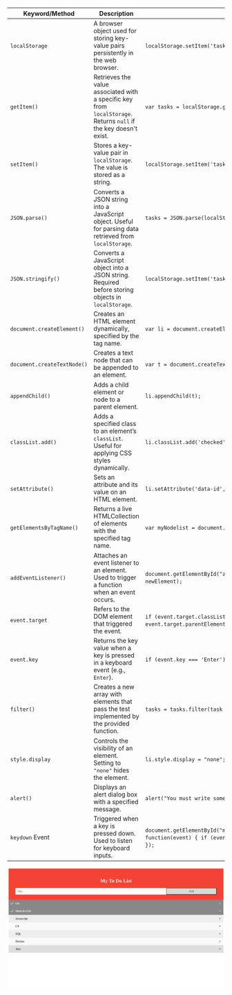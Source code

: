 | Keyword/Method                | Description                                                                                                                                                 | Example                                                                                                                                                        |
|-------------------------------|-------------------------------------------------------------------------------------------------------------------------------------------------------------|----------------------------------------------------------------------------------------------------------------------------------------------------------------|
| `localStorage`                 | A browser object used for storing key-value pairs persistently in the web browser.                                                                        | `localStorage.setItem('tasks', JSON.stringify(tasks));`                                                                                                       |
| `getItem()`                    | Retrieves the value associated with a specific key from `localStorage`. Returns `null` if the key doesn't exist.                                             | `var tasks = localStorage.getItem('tasks');`                                                                                                                 |
| `setItem()`                    | Stores a key-value pair in `localStorage`. The value is stored as a string.                                                                                | `localStorage.setItem('tasks', JSON.stringify(tasks));`                                                                                                       |
| `JSON.parse()`                 | Converts a JSON string into a JavaScript object. Useful for parsing data retrieved from `localStorage`.                                                     | `tasks = JSON.parse(localStorage.getItem('tasks'));`                                                                                                        |
| `JSON.stringify()`             | Converts a JavaScript object into a JSON string. Required before storing objects in `localStorage`.                                                        | `localStorage.setItem('tasks', JSON.stringify(tasks));`                                                                                                       |
| `document.createElement()`     | Creates an HTML element dynamically, specified by the tag name.                                                                                          | `var li = document.createElement("li");`                                                                                                                      |
| `document.createTextNode()`    | Creates a text node that can be appended to an element.                                                                                                   | `var t = document.createTextNode(task.text);`                                                                                                                 |
| `appendChild()`                | Adds a child element or node to a parent element.                                                                                                          | `li.appendChild(t);`                                                                                                                                          |
| `classList.add()`              | Adds a specified class to an element’s `classList`. Useful for applying CSS styles dynamically.                                                           | `li.classList.add('checked');`                                                                                                                                 |
| `setAttribute()`               | Sets an attribute and its value on an HTML element.                                                                                                        | `li.setAttribute('data-id', task.id);`                                                                                                                       |
| `getElementsByTagName()`       | Returns a live HTMLCollection of elements with the specified tag name.                                                                                   | `var myNodelist = document.getElementsByTagName("LI");`                                                                                                     |
| `addEventListener()`           | Attaches an event listener to an element. Used to trigger a function when an event occurs.                                                                 | `document.getElementById("addBtn").addEventListener('click', newElement);`                                                                                   |
| `event.target`                 | Refers to the DOM element that triggered the event.                                                                                                       | `if (event.target.classList.contains('close')) { var li = event.target.parentElement; }`                                                                    |
| `event.key`                    | Returns the key value when a key is pressed in a keyboard event (e.g., `Enter`).                                                                          | `if (event.key === 'Enter') { newElement(); }`                                                                                                               |
| `filter()`                     | Creates a new array with elements that pass the test implemented by the provided function.                                                                | `tasks = tasks.filter(task => task.id !== taskId);`                                                                                                         |
| `style.display`                | Controls the visibility of an element. Setting to `"none"` hides the element.                                                                             | `li.style.display = "none";`                                                                                                                                  |
| `alert()`                      | Displays an alert dialog box with a specified message.                                                                                                    | `alert("You must write something!");`                                                                                                                         |
| `keydown` Event                | Triggered when a key is pressed down. Used to listen for keyboard inputs.                                                                                 | `document.getElementById("myInput").addEventListener('keydown', function(event) { if (event.key === 'Enter') { newElement(); } });`                        |


![alt text](./images/image.png)